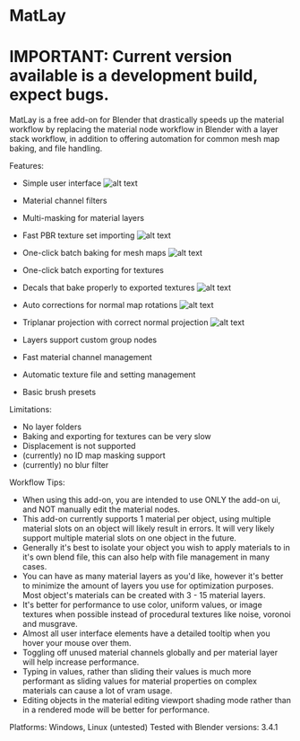 # MatLay

# IMPORTANT: Current version available is a development build, expect bugs.

MatLay is a free add-on for Blender that drastically speeds up the material workflow by replacing the material node workflow in Blender with a layer stack workflow, in addition to offering automation for common mesh map baking, and file handling.

Features:
- Simple user interface
![alt text](https://raw.githubusercontent.com/LoganFairbairn/matlay/main/ExampleScreenShot.png?raw=true)

- Material channel filters

- Multi-masking for material layers

- Fast PBR texture set importing
![alt text](https://raw.githubusercontent.com/LoganFairbairn/matlay/main/promo/ImportTextureSet.gif?raw=true)

- One-click batch baking for mesh maps
![alt text](https://raw.githubusercontent.com/LoganFairbairn/matlay/main/promo/BakingExamples.jpg?raw=true)

- One-click batch exporting for textures

- Decals that bake properly to exported textures
![alt text](https://raw.githubusercontent.com/LoganFairbairn/matlay/main/promo/DecalShowcase.gif?raw=true)

- Auto corrections for normal map rotations
![alt text](https://raw.githubusercontent.com/LoganFairbairn/matlay/main/promo/NormalRotationCorrectionShowcase.gif?raw=true)

- Triplanar projection with correct normal projection
![alt text](https://raw.githubusercontent.com/LoganFairbairn/matlay/main/promo/TriplanarShowcase.gif?raw=true)

- Layers support custom group nodes

- Fast material channel management

- Automatic texture file and setting management

- Basic brush presets

Limitations:
- No layer folders
- Baking and exporting for textures can be very slow
- Displacement is not supported
- (currently) no ID map masking support
- (currently) no blur filter

Workflow Tips:
- When using this add-on, you are intended to use ONLY the add-on ui, and NOT manually edit the material nodes.
- This add-on currently supports 1 material per object, using multiple material slots on an object will likely result in errors. It will very likely support multiple material slots on one object in the future.
- Generally it's best to isolate your object you wish to apply materials to in it's own blend file, this can also help with file management in many cases.
- You can have as many material layers as you'd like, however it's better to minimize the amount of layers you use for optimization purposes. Most object's materials can be created with 3 - 15 material layers.
- It's better for performance to use color, uniform values, or image textures when possible instead of procedural textures like noise, voronoi and musgrave.
- Almost all user interface elements have a detailed tooltip when you hover your mouse over them.
- Toggling off unused material channels globally and per material layer will help increase performance.
- Typing in values, rather than sliding their values is much more performant as sliding values for material properties on complex materials can cause a lot of vram usage.
- Editing objects in the material editing viewport shading mode rather than in a rendered mode will be better for performance.

Platforms: Windows, Linux (untested)
Tested with Blender versions: 3.4.1